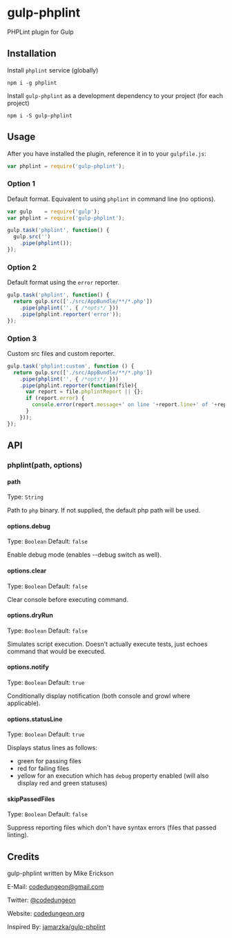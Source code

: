 # gulp-phplint
PHPLint plugin for Gulp

## Installation

Install `phplint` service (globally)

```shell
npm i -g phplint
```

Install `gulp-phplint` as a development dependency to your project (for each project)

```shell
npm i -S gulp-phplint
```


## Usage

After you have installed the plugin, reference it in to your `gulpfile.js`:

```javascript
var phplint = require('gulp-phplint');
```

### Option 1

Default format. Equivalent to using `phplint` in command line (no options).

```javascript
var gulp    = require('gulp');
var phplint = require('gulp-phplint');

gulp.task('phplint', function() {
  gulp.src('')
    .pipe(phplint());
});
```

### Option 2

Default format using the `error` reporter.

``` javascript
gulp.task('phplint', function() {
  return gulp.src(['./src/AppBundle/**/*.php'])
    .pipe(phplint('', { /*opts*/ }))
    .pipe(phplint.reporter('error'));
});
```

### Option 3

Custom src files and custom reporter.

``` javascript
gulp.task('phplint:custom', function () {
  return gulp.src(['./src/AppBundle/**/*.php'])
    .pipe(phplint('', { /*opts*/ }))
    .pipe(phplint.reporter(function(file){
      var report = file.phplintReport || {};
      if (report.error) {
        console.error(report.message+' on line '+report.line+' of '+report.filename);
      }
    }));
});
```


## API

### phplint(path, options)

#### path

Type: `String`

Path to `php` binary.
If not supplied, the default php path will be used.

#### options.debug
Type:    `Boolean`
Default: `false`

Enable debug mode (enables --debug switch as well).

#### options.clear
Type:    `Boolean`
Default: `false`

Clear console before executing command.

#### options.dryRun
Type:    `Boolean`
Default: `false`

Simulates script execution. Doesn't actually execute tests, just echoes command that would be executed.

#### options.notify
Type:    `Boolean`
Default: `true`

Conditionally display notification (both console and growl where applicable).

#### options.statusLine
Type:    `Boolean`
Default: `true`

Displays status lines as follows:

  - green for passing files
  - red for failing files
  - yellow for an execution which has `debug` property enabled (will also display red and green statuses)

#### skipPassedFiles
Type:    `Boolean`
Default: `false`

Suppress reporting files which don't have syntax errors (files that passed linting).


## Credits

gulp-phplint written by Mike Erickson

E-Mail: [codedungeon@gmail.com](mailto:codedungeon@gmail.com)

Twitter: [@codedungeon](http://twitter.com/codedungeon)

Website: [codedungeon.org](http://codedungeon.org)

Inspired By: [jamarzka/gulp-phplint](https://github.com/jamarzka/gulp-phplint)
